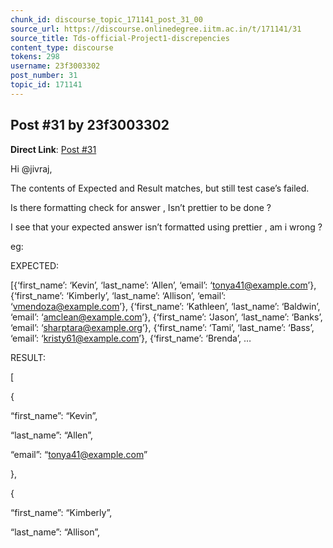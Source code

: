 ```yaml
---
chunk_id: discourse_topic_171141_post_31_00
source_url: https://discourse.onlinedegree.iitm.ac.in/t/171141/31
source_title: Tds-official-Project1-discrepencies
content_type: discourse
tokens: 298
username: 23f3003302
post_number: 31
topic_id: 171141
---
```


## Post #31 by 23f3003302

**Direct Link**: [Post #31](https://discourse.onlinedegree.iitm.ac.in/t/171141/31)

Hi @jivraj,

The contents of Expected and Result matches, but still test case’s failed.

Is there formatting check for answer , Isn’t prettier to be done ?

I see that your expected answer isn’t formatted using prettier , am i wrong ?

eg:

EXPECTED:

[{‘first_name’: ‘Kevin’, ‘last_name’: ‘Allen’, ‘email’: ‘tonya41@example.com’}, {‘first_name’: ‘Kimberly’, ‘last_name’: ‘Allison’, ‘email’: ‘vmendoza@example.com’}, {‘first_name’: ‘Kathleen’, ‘last_name’: ‘Baldwin’, ‘email’: ‘amclean@example.com’}, {‘first_name’: ‘Jason’, ‘last_name’: ‘Banks’, ‘email’: ‘sharptara@example.org’}, {‘first_name’: ‘Tami’, ‘last_name’: ‘Bass’, ‘email’: ‘kristy61@example.com’}, {‘first_name’: ‘Brenda’, …

RESULT:

[

{

“first_name”: “Kevin”,

“last_name”: “Allen”,

“email”: “tonya41@example.com”

},

{

“first_name”: “Kimberly”,

“last_name”: “Allison”,
